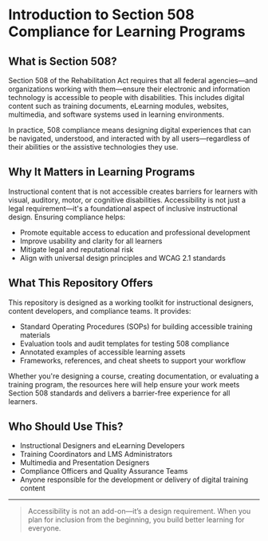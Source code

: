 # Introduction to Section 508 Compliance for Learning Programs

## What is Section 508?

Section 508 of the Rehabilitation Act requires that all federal agencies—and organizations working with them—ensure their electronic and information technology is accessible to people with disabilities. This includes digital content such as training documents, eLearning modules, websites, multimedia, and software systems used in learning environments.

In practice, 508 compliance means designing digital experiences that can be navigated, understood, and interacted with by all users—regardless of their abilities or the assistive technologies they use.

## Why It Matters in Learning Programs

Instructional content that is not accessible creates barriers for learners with visual, auditory, motor, or cognitive disabilities. Accessibility is not just a legal requirement—it's a foundational aspect of inclusive instructional design. Ensuring compliance helps:

- Promote equitable access to education and professional development
- Improve usability and clarity for all learners
- Mitigate legal and reputational risk
- Align with universal design principles and WCAG 2.1 standards

## What This Repository Offers

This repository is designed as a working toolkit for instructional designers, content developers, and compliance teams. It provides:

- Standard Operating Procedures (SOPs) for building accessible training materials
- Evaluation tools and audit templates for testing 508 compliance
- Annotated examples of accessible learning assets
- Frameworks, references, and cheat sheets to support your workflow

Whether you're designing a course, creating documentation, or evaluating a training program, the resources here will help ensure your work meets Section 508 standards and delivers a barrier-free experience for all learners.

## Who Should Use This?

- Instructional Designers and eLearning Developers
- Training Coordinators and LMS Administrators
- Multimedia and Presentation Designers
- Compliance Officers and Quality Assurance Teams
- Anyone responsible for the development or delivery of digital training content

---

> Accessibility is not an add-on—it’s a design requirement. When you plan for inclusion from the beginning, you build better learning for everyone.
